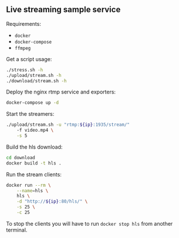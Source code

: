 ## Live streaming sample service

Requirements:
* `docker`
* `docker-compose`
* `ffmpeg`

Get a script usage:
```sh
./stress.sh -h
./upload/stream.sh -h
./download/stream.sh -h
```

Deploy the nginx rtmp service and exporters:
```sh
docker-compose up -d
```

Start the streamers:
```sh
./upload/stream.sh -u "rtmp:${ip}:1935/stream/"
	-f video.mp4 \
	-s 5
```

Build the hls download:
```sh
cd download
docker build -t hls .
```

Run the stream clients:
```sh
docker run --rm \
	--name=hls \
	hls \
	-d "http://${ip}:80/hls/" \
	-s 25 \
	-c 25
```

To stop the clients you will have to run `docker stop hls` from another terminal.
